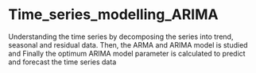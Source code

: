 # Time_series_modelling_ARIMA
Understanding the time series by decomposing the series into trend, seasonal and residual data.
Then, the ARMA and ARIMA model is studied and 
Finally the optimum ARIMA model parameter is calculated to predict and forecast the time series data
